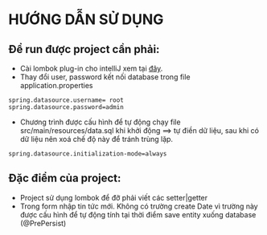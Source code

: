 # HƯỚNG DẪN SỬ DỤNG
## Để run được project cần phải:


-  Cài lombok plug-in cho intelliJ xem tại [đây](https://projectlombok.org/setup/intellij).
-  Thay đổi user, password kết nối database trong file application.properties
```
spring.datasource.username= root
spring.datasource.password=admin
```
-  Chương trình được cấu hình để tự động chạy file src/main/resources/data.sql khi khởi động ==> tự điền dữ liệu, sau khi có dữ liệu nên xoá  chế độ này để tránh trùng lặp.
```
spring.datasource.initialization-mode=always
```

## Đặc điểm của project:
- Project sử dụng lombok để đỡ phải viết các setter|getter
- Trong form nhập tin tức mới. Không có trường create Date vì trường này được cấu hình để tự động tính tại thời điểm save entity xuống database (@PrePersist)

